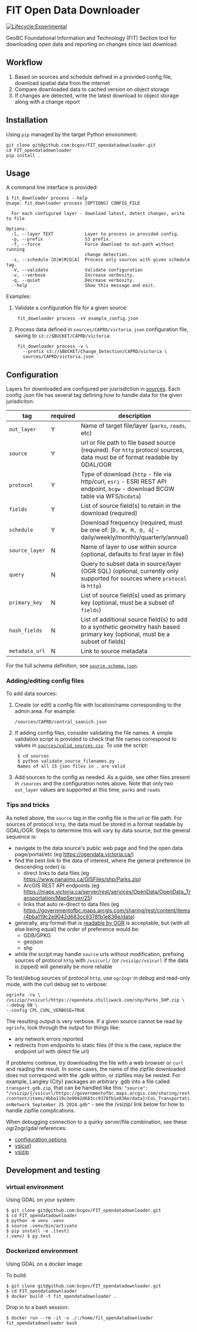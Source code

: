 # FIT Open Data Downloader

[![Lifecycle:Experimental](https://img.shields.io/badge/Lifecycle-Experimental-339999)](https://github.com/bcgov/repomountie/blob/master/doc/lifecycle-badges.md)

GeoBC Foundational Information and Technology (FIT) Section tool for downloading open data and reporting on changes since last download.

## Workflow

1. Based on sources and schedule defined in a provided config file, download spatial data from the internet
2. Compare downloaded data to cached version on object storage
3. If changes are detected, write the latest download to object storage along with a change report


## Installation

Using `pip` managed by the target Python environment:

	git clone git@github.com:bcgov/FIT_opendatadownloader.git
	cd FIT_opendatadownloader
	pip install .


## Usage

A command line interface is provided:

```
$ fit_downloader process --help
Usage: fit_downloader process [OPTIONS] CONFIG_FILE

  For each configured layer - download latest, detect changes, write to file

Options:
  -l, --layer TEXT            Layer to process in provided config.
  -p, --prefix                S3 prefix.
  -f, --force                 Force download to out-path without running
                              change detection.
  -s, --schedule [D|W|M|Q|A]  Process only sources with given schedule tag.
  -V, --validate              Validate configuration
  -v, --verbose               Increase verbosity.
  -q, --quiet                 Decrease verbosity.
  --help                      Show this message and exit.

```

Examples:

1. Validate a configuration file for a given source:
	
		fit_downloader process -vV example_config.json

2. Process data defined in `sources/CAPRD/victoria.json` configuration file, saving to `s3://$BUCKET/CAPRD/victoria`:

		fit_downloader process -v \
		  --prefix s3://$BUCKET/Change_Detection/CAPRD/victoria \
		  sources/CAPRD/victoria.json 


## Configuration

Layers for downloaded are configured per jusrisdiction in [sources](sources). 
Each config .json file has several tag defining how to handle data for the given jurisdiciton:

| tag            | required              | description                                                                          |
|----------------| --------------------- |--------------------------------------------------------------------------------------|
| `out_layer`    |  Y                    | Name of target file/layer (`parks`, `roads`, etc)                                    |
| `source`       |  Y                    | url or file path to file based source (required). For `http` protocol sources, data must be of format readable by GDAL/OGR        |
| `protocol`     |  Y                    | Type of download (`http` - file via http/curl, `esri` - ESRI REST API endpoint, `bcgw` - download BCGW table via WFS/`bcdata`)          |
| `fields`       |  Y                    | List of source field(s) to retain in the download (required)                         |
| `schedule   `  |  Y                    | Download frequency (required, must be one of: [`D, W, M, Q, A`] - daily/weekly/monthly/quarterly/annual) |
| `source_layer` |  N                    | Name of layer to use within source (optional, defaults to first layer in file)       |
| `query`        |  N                    | Query to subset data in source/layer (OGR SQL) (optional, currently only supported for sources where `protocol` is `http`) | 
| `primary_key`  |  N                    | List of source field(s) used as primary key (optional, must be a subset of `fields`) |
| `hash_fields`  |  N                    | List of additional source field(s) to add to a synthetic geometry hash based primary key (optional, must be a subset of fields) |
| `metadata_url` |  N                    | Link to source metadata                                                    |


For the full schema definition, see [`source.schema.json`](source_schema.json).

### Adding/editing config files

To add data sources:

1. Create (or edit) a config file with location/name corresponding to the admin area. For example:

	`/sources/CAPRD/central_saanich.json`

2. If adding config files, consider validating the file names. A simple validation script is provided to check that file names correspond to values in [`sources/valid_sources.csv`](sources/valid_sources.csv).
To use the script:

		$ cd sources
		$ python validate_source_filenames.py .
		Names of all 15 json files in . are valid

3. Add sources to the config as needed. As a guide, see other files present in `/sources` and the configuration notes above.
  Note that only two `out_layer` values are supported at this time, `parks` and `roads`

### Tips and tricks

As noted above, the `source` tag in the config file is the url or file path. For sources of protocol `http`, the data must be stored in a format readable by GDAL/OGR.
Steps to determine this will vary by data source, but the general sequence is:

- navigate to the data source's public web page and find the open data page/portal/etc (eg https://opendata.victoria.ca/)
- find the best link to the data of interest, where the general preference (in descending order) is:
	+ direct links to data files (eg https://www.nanaimo.ca/GISFiles/shp/Parks.zip)
	+ ArcGIS REST API endpoints (eg https://maps.victoria.ca/server/rest/services/OpenData/OpenData_Transportation/MapServer/25)
	+ links that auto re-direct to data files (eg https://governmentofbc.maps.arcgis.com/sharing/rest/content/items/4bba119c2e9042d683cc9378fb1e836e/data)
- generally, any format that is [readable by OGR](https://gdal.org/en/stable/drivers/vector/index.html) is acceptable, but (with all else being equal) the order of preference would be:
	+ GDB/GPKG
	+ geojson
	+ shp
- while the script may handle `source` urls without modification, prefixing sources of protocol `http` with `/vsicurl/` (or `/vsizip//vsicurl` if the data is zipped) will generally be more reliable

To test/debug sources of protocol `http`, use `ogr2ogr` in debug and read-only mode, with the curl debug set to verbose:

	ogrinfo -ro \
    /vsizip//vsicurl/https://opendata.chilliwack.com/shp/Parks_SHP.zip \
    --debug ON \
    --config CPL_CURL_VERBOSE=TRUE

The resulting output is very verbose. If a given source cannot be read by `ogrinfo`, look through the output for things like:

- any network errors reported
- redirects from endpoints to static files (if this is the case, replace the endpoint url with direct file url)

If problems continue, try downloading the file with a web browser or `curl` and reading the result.
In some cases, the name of the zipfile downloaded does not correspond with the .gdb within, or zipfiles may be nested.
For example, Langley (City) packages an arbitrary .gdb into a file called `transport.gdb.zip`, that can be handled like this:
`"source": "/vsizip/{/vsicurl/https://governmentofbc.maps.arcgis.com/sharing/rest/content/items/4bba119c2e9042d683cc9378fb1e836e/data}/CoL_TransportationNetwork September 25 2024.gdb"` - see the /vsizip/ link below for how to handle zipfile complications. 

When debugging connection to a quirky server/file combination, see these ogr2ogr/gdal references:

- [configuration options](https://gdal.org/en/stable/user/configoptions.html#global-configuration-options)
- [vsicurl](https://gdal.org/en/stable/user/virtual_file_systems.html#vsicurl-http-https-ftp-files-random-access)
- [vsizip](https://gdal.org/en/stable/user/virtual_file_systems.html#read-capabilities)

## Development and testing

### virtual environment

Using GDAL on your system:

	$ git clone git@github.com:bcgov/FIT_opendatadownloader.git
	$ cd FIT_opendatadownloader
	$ python -m venv .venv
	$ source .venv/bin/activate
	$ pip install -e .[test]
	(.venv) $ py.test

### Dockerized environment

Using GDAL on a docker image:

To build:

	$ git clone git@github.com:bcgov/FIT_opendatadownloader.git
	$ cd FIT_opendatadownlaoder
	$ docker build -t fit_opendatadownloader .

Drop in to a bash session:

	$ docker run --rm -it -v ./:/home/fit_opendatadownloader fit_opendatadownloader bash
